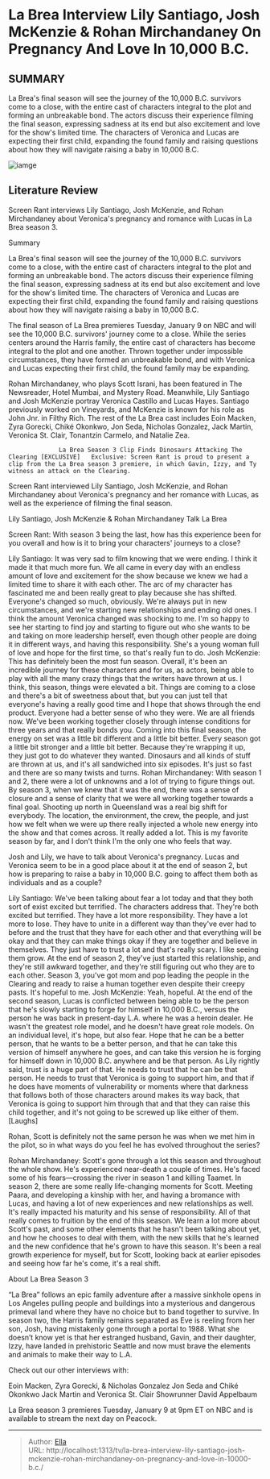 # La Brea Interview Lily Santiago, Josh McKenzie &amp; Rohan Mirchandaney On Pregnancy And Love In 10,000 B.C.


## SUMMARY 



  La Brea&#39;s final season will see the journey of the 10,000 B.C. survivors come to a close, with the entire cast of characters integral to the plot and forming an unbreakable bond.   The actors discuss their experience filming the final season, expressing sadness at its end but also excitement and love for the show&#39;s limited time.   The characters of Veronica and Lucas are expecting their first child, expanding the found family and raising questions about how they will navigate raising a baby in 10,000 B.C.  

![iamge]()

## Literature Review
Screen Rant interviews Lily Santiago, Josh McKenzie, and Rohan Mirchandaney about Veronica&#39;s pregnancy and romance with Lucas in La Brea season 3.


Summary

  La Brea&#39;s final season will see the journey of the 10,000 B.C. survivors come to a close, with the entire cast of characters integral to the plot and forming an unbreakable bond.   The actors discuss their experience filming the final season, expressing sadness at its end but also excitement and love for the show&#39;s limited time.   The characters of Veronica and Lucas are expecting their first child, expanding the found family and raising questions about how they will navigate raising a baby in 10,000 B.C.  





The final season of La Brea premieres Tuesday, January 9 on NBC and will see the 10,000 B.C. survivors&#39; journey come to a close. While the series centers around the Harris family, the entire cast of characters has become integral to the plot and one another. Thrown together under impossible circumstances, they have formed an unbreakable bond, and with Veronica and Lucas expecting their first child, the found family may be expanding.




Rohan Mirchandaney, who plays Scott Israni, has been featured in The Newsreader, Hotel Mumbai, and Mystery Road. Meanwhile, Lily Santiago and Josh McKenzie portray Veronica Castillo and Lucas Hayes. Santiago previously worked on Vineyards, and McKenzie is known for his role as John Jnr. in Filthy Rich. The rest of the La Brea cast includes Eoin Macken, Zyra Gorecki, Chiké Okonkwo, Jon Seda, Nicholas Gonzalez, Jack Martin, Veronica St. Clair, Tonantzin Carmelo, and Natalie Zea.

                  La Brea Season 3 Clip Finds Dinosaurs Attacking The Clearing [EXCLUSIVE]   Exclusive: Screen Rant is proud to present a clip from the La Brea season 3 premiere, in which Gavin, Izzy, and Ty witness an attack on the Clearing.    

Screen Rant interviewed Lily Santiago, Josh McKenzie, and Rohan Mirchandaney about Veronica&#39;s pregnancy and her romance with Lucas, as well as the experience of filming the final season.


 Lily Santiago, Josh McKenzie &amp; Rohan Mirchandaney Talk La Brea 
         




Screen Rant: With season 3 being the last, how has this experience been for you overall and how is it to bring your characters&#39; journeys to a close?


Lily Santiago: It was very sad to film knowing that we were ending. I think it made it that much more fun. We all came in every day with an endless amount of love and excitement for the show because we knew we had a limited time to share it with each other. The arc of my character has fascinated me and been really great to play because she has shifted. Everyone&#39;s changed so much, obviously.
We&#39;re always put in new circumstances, and we&#39;re starting new relationships and ending old ones. I think the amount Veronica changed was shocking to me. I&#39;m so happy to see her starting to find joy and starting to figure out who she wants to be and taking on more leadership herself, even though other people are doing it in different ways, and having this responsibility. She&#39;s a young woman full of love and hope for the first time, so that&#39;s really fun to do.
Josh McKenzie: This has definitely been the most fun season. Overall, it&#39;s been an incredible journey for these characters and for us, as actors, being able to play with all the many crazy things that the writers have thrown at us. I think, this season, things were elevated a bit. Things are coming to a close and there&#39;s a bit of sweetness about that, but you can just tell that everyone&#39;s having a really good time and I hope that shows through the end product. Everyone had a better sense of who they were.
We are all friends now. We&#39;ve been working together closely through intense conditions for three years and that really bonds you. Coming into this final season, the energy on set was a little bit different and a little bit better. Every season got a little bit stronger and a little bit better. Because they&#39;re wrapping it up, they just got to do whatever they wanted. Dinosaurs and all kinds of stuff are thrown at us, and it&#39;s all sandwiched into six episodes. It&#39;s just so fast and there are so many twists and turns.
Rohan Mirchandaney: With season 1 and 2, there were a lot of unknowns and a lot of trying to figure things out. By season 3, when we knew that it was the end, there was a sense of closure and a sense of clarity that we were all working together towards a final goal. Shooting up north in Queensland was a real big shift for everybody. The location, the environment, the crew, the people, and just how we felt when we were up there really injected a whole new energy into the show and that comes across. It really added a lot. This is my favorite season by far, and I don&#39;t think I&#39;m the only one who feels that way.





          

Josh and Lily, we have to talk about Veronica&#39;s pregnancy. Lucas and Veronica seem to be in a good place about it at the end of season 2, but how is preparing to raise a baby in 10,000 B.C. going to affect them both as individuals and as a couple?


Lily Santiago: We&#39;ve been talking about fear a lot today and that they both sort of exist excited but terrified. The characters address that. They&#39;re both excited but terrified. They have a lot more responsibility. They have a lot more to lose. They have to unite in a different way than they&#39;ve ever had to before and the trust that they have for each other and that everything will be okay and that they can make things okay if they are together and believe in themselves.
They just have to trust a lot and that&#39;s really scary. I like seeing them grow. At the end of season 2, they&#39;ve just started this relationship, and they&#39;re still awkward together, and they&#39;re still figuring out who they are to each other. Season 3, you&#39;ve got mom and pop leading the people in the Clearing and ready to raise a human together even despite their creepy pasts. It&#39;s hopeful to me.
Josh McKenzie: Yeah, hopeful. At the end of the second season, Lucas is conflicted between being able to be the person that he&#39;s slowly starting to forge for himself in 10,000 B.C., versus the person he was back in present-day L.A. where he was a heroin dealer. He wasn&#39;t the greatest role model, and he doesn&#39;t have great role models. On an individual level, it&#39;s hope, but also fear. Hope that he can be a better person, that he wants to be a better person, and that he can take this version of himself anywhere he goes, and can take this version he is forging for himself down in 10,000 B.C. anywhere and be that person.
As Lily rightly said, trust is a huge part of that. He needs to trust that he can be that person. He needs to trust that Veronica is going to support him, and that if he does have moments of vulnerability or moments where that darkness that follows both of those characters around makes its way back, that Veronica is going to support him through that and that they can raise this child together, and it&#39;s not going to be screwed up like either of them. [Laughs]





Rohan, Scott is definitely not the same person he was when we met him in the pilot, so in what ways do you feel he has evolved throughout the series?


Rohan Mirchandaney: Scott&#39;s gone through a lot this season and throughout the whole show. He&#39;s experienced near-death a couple of times. He&#39;s faced some of his fears—crossing the river in season 1 and killing Taamet. In season 2, there are some really life-changing moments for Scott. Meeting Paara, and developing a kinship with her, and having a bromance with Lucas, and having a lot of new experiences and new relationships as well. It&#39;s really impacted his maturity and his sense of responsibility.
All of that really comes to fruition by the end of this season. We learn a lot more about Scott&#39;s past, and some other elements that he hasn&#39;t been talking about yet, and how he chooses to deal with them, with the new skills that he&#39;s learned and the new confidence that he&#39;s grown to have this season. It&#39;s been a real growth experience for myself, but for Scott, looking back at earlier episodes and seeing how far he&#39;s come, it&#39;s a real shift.







 About La Brea Season 3 
          

“La Brea” follows an epic family adventure after a massive sinkhole opens in Los Angeles pulling people and buildings into a mysterious and dangerous primeval land where they have no choice but to band together to survive. In season two, the Harris family remains separated as Eve is reeling from her son, Josh, having mistakenly gone through a portal to 1988. What she doesn’t know yet is that her estranged husband, Gavin, and their daughter, Izzy, have landed in prehistoric Seattle and now must brave the elements and animals to make their way to L.A.

Check out our other interviews with:

  Eoin Macken, Zyra Gorecki, &amp; Nicholas Gonzalez   Jon Seda and Chiké Okonkwo   Jack Martin and Veronica St. Clair   Showrunner David Appelbaum  






La Brea season 3 premieres Tuesday, January 9 at 9pm ET on NBC and is available to stream the next day on Peacock.






---

> Author: [Ella](https://instagram.hk.cn/)  
> URL: http://localhost:1313/tv/la-brea-interview-lily-santiago-josh-mckenzie-rohan-mirchandaney-on-pregnancy-and-love-in-10000-b.c./  

